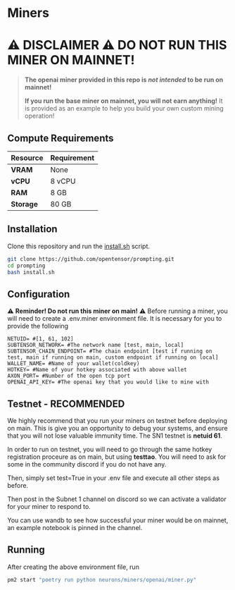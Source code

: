 # **Miners**

# ⚠️ **DISCLAIMER** ⚠️ **DO NOT RUN THIS MINER ON MAINNET!**

> **The openai miner provided in this repo is _not intended_ to be run on mainnet!**
> 
> **If you run the base miner on mainnet, you will not earn anything!**
> It is provided as an example to help you build your own custom mining operation!
> 
## Compute Requirements

| Resource      | Requirement       |
|---------------|-------------------|
| **VRAM**      | None              |
| **vCPU**      | 8 vCPU            |
| **RAM**       | 8 GB              |
| **Storage**   | 80 GB             |

## Installation

Clone this repository and run the [install.sh](./install.sh) script.

```bash
git clone https://github.com/opentensor/prompting.git
cd prompting
bash install.sh
```

## Configuration
⚠️ **Reminder! Do not run this miner on main!** ⚠️
Before running a miner, you will need to create a .env.miner environment file. It is necessary for you to provide the following 

```text
NETUID= #[1, 61, 102]
SUBTENSOR_NETWORK= #The network name [test, main, local]
SUBTENSOR_CHAIN_ENDPOINT= #The chain endpoint [test if running on test, main if running on main, custom endpoint if running on local] 
WALLET_NAME= #Name of your wallet(coldkey) 
HOTKEY= #Name of your hotkey associated with above wallet
AXON_PORT= #Number of the open tcp port
OPENAI_API_KEY= #The openai key that you would like to mine with
```
## Testnet - RECOMMENDED
We highly recommend that you run your miners on testnet before deploying on main. This is give you an opportunity to debug your systems, and ensure that you will not lose valuable immunity time. The SN1 testnet is **netuid 61**.

In order to run on testnet, you will need to go through the same hotkey registration proceure as on main, but using **testtao**. You will need to ask for some in the community discord if you do not have any.

Then, simply set test=True in your .env file and execute all other steps as before.

Then post in the Subnet 1 channel on discord so we can activate a validator for your miner to respond to.

You can use wandb to see how successful your miner would be on mainnet, an example notebook is pinned in the channel.

## Running

After creating the above environment file, run 

```bash
pm2 start "poetry run python neurons/miners/openai/miner.py"
```
